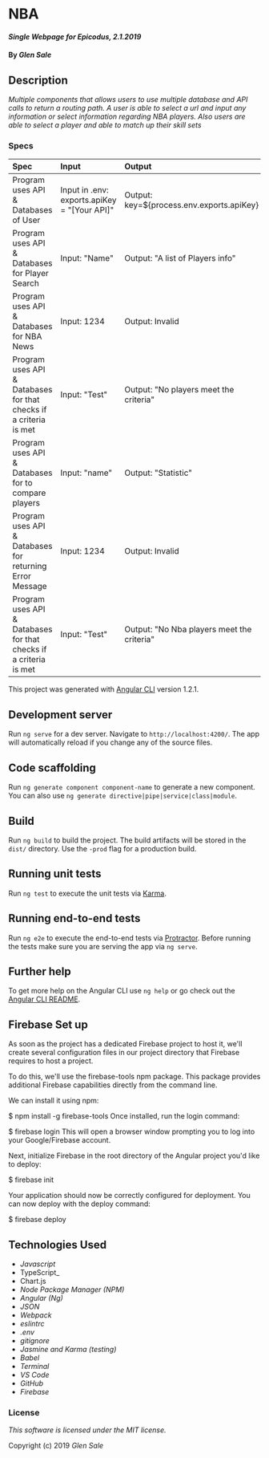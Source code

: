 # NBA

#### _Single Webpage for Epicodus, 2.1.2019_

#### By _Glen Sale_

## Description

_Multiple components that allows users to use multiple database and API calls to return a routing path. A user is able to select a url and input any information or select information regarding NBA players. Also users are able to select a player and able to match up their skill sets_

### Specs
| Spec | Input | Output |
| :-------------    | :------------- | :-------------|
| Program uses API & Databases  of User| Input in .env: exports.apiKey = "[Your API]" | Output: key=${process.env.exports.apiKey} |
| Program uses API & Databases for Player Search| Input: "Name" | Output: "A list of Players info"  |
| Program uses API & Databases for NBA News| Input: 1234 | Output: Invalid |
| Program uses API & Databases for that checks if a criteria is met| Input: "Test" | Output: "No players meet the criteria" |
| Program uses API & Databases for to compare players| Input: "name" |Output: "Statistic" |
| Program uses API & Databases for returning Error Message| Input: 1234 | Output: Invalid |
| Program uses API & Databases for that checks if a criteria is met| Input: "Test" | Output: "No Nba players meet the criteria" |

This project was generated with [Angular CLI](https://github.com/angular/angular-cli) version 1.2.1.

## Development server

Run `ng serve` for a dev server. Navigate to `http://localhost:4200/`. The app will automatically reload if you change any of the source files.

## Code scaffolding

Run `ng generate component component-name` to generate a new component. You can also use `ng generate directive|pipe|service|class|module`.

## Build

Run `ng build` to build the project. The build artifacts will be stored in the `dist/` directory. Use the `-prod` flag for a production build.

## Running unit tests

Run `ng test` to execute the unit tests via [Karma](https://karma-runner.github.io).

## Running end-to-end tests

Run `ng e2e` to execute the end-to-end tests via [Protractor](http://www.protractortest.org/).
Before running the tests make sure you are serving the app via `ng serve`.

## Further help

To get more help on the Angular CLI use `ng help` or go check out the [Angular CLI README](https://github.com/angular/angular-cli/blob/master/README.md).



## Firebase Set up
As soon as the project has a dedicated Firebase project to host it, we'll create several configuration files in our project directory that Firebase requires to host a project.

To do this, we'll use the firebase-tools npm package. This package provides additional Firebase capabilities directly from the command line.

We can install it using npm:

$ npm install -g firebase-tools
Once installed, run the login command:

$ firebase login
This will open a browser window prompting you to log into your Google/Firebase account.

Next, initialize Firebase in the root directory of the Angular project you'd like to deploy:

$ firebase init

Your application should now be correctly configured for deployment. You can now deploy with the deploy command:

$ firebase deploy

## Technologies Used
* _Javascript_
* TypeScript_
* Chart.js
* _Node Package Manager (NPM)_
* _Angular (Ng)_
* _JSON_
* _Webpack_
* _eslintrc_
* _.env_
* _gitignore_
* _Jasmine and Karma (testing)_
* _Babel_
* _Terminal_
* _VS Code_
* _GitHub_
* _Firebase_

### License

*This software is licensed under the MIT license.*

Copyright (c) 2019  _Glen Sale_
